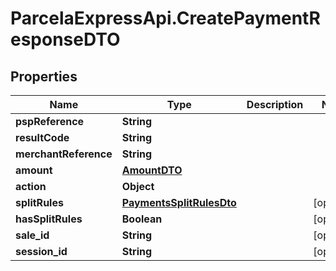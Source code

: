 # ParcelaExpressApi.CreatePaymentResponseDTO

## Properties

Name | Type | Description | Notes
------------ | ------------- | ------------- | -------------
**pspReference** | **String** |  | 
**resultCode** | **String** |  | 
**merchantReference** | **String** |  | 
**amount** | [**AmountDTO**](AmountDTO.md) |  | 
**action** | **Object** |  | 
**splitRules** | [**PaymentsSplitRulesDto**](PaymentsSplitRulesDto.md) |  | [optional] 
**hasSplitRules** | **Boolean** |  | [optional] 
**sale_id** | **String** |  | [optional] 
**session_id** | **String** |  | [optional] 


